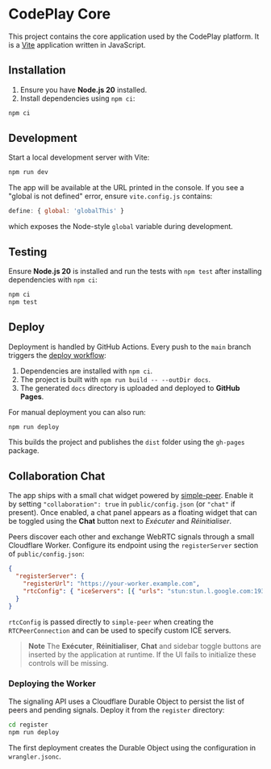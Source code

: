 # CodePlay Core

This project contains the core application used by the CodePlay platform. It is a [Vite](https://vitejs.dev/) application written in JavaScript.

## Installation

1. Ensure you have **Node.js 20** installed.
2. Install dependencies using `npm ci`:

```bash
npm ci
```

## Development

Start a local development server with Vite:

```bash
npm run dev
```

The app will be available at the URL printed in the console. If you see a
"global is not defined" error, ensure `vite.config.js` contains:

```js
define: { global: 'globalThis' }
```
which exposes the Node-style `global` variable during development.

## Testing

Ensure **Node.js 20** is installed and run the tests with `npm test` after
installing dependencies with `npm ci`:

```bash
npm ci
npm test
```

## Deploy

Deployment is handled by GitHub Actions. Every push to the `main` branch triggers the [deploy workflow](.github/workflows/deploy.yml):

1. Dependencies are installed with `npm ci`.
2. The project is built with `npm run build -- --outDir docs`.
3. The generated `docs` directory is uploaded and deployed to **GitHub Pages**.

For manual deployment you can also run:

```bash
npm run deploy
```

This builds the project and publishes the `dist` folder using the `gh-pages` package.

## Collaboration Chat

The app ships with a small chat widget powered by [simple-peer](https://github.com/feross/simple-peer).
Enable it by setting `"collaboration": true` in `public/config.json` (or `"chat"` if present).
Once enabled, a chat panel appears as a floating widget that can be toggled using the **Chat** button next to *Exécuter* and *Réinitialiser*.

Peers discover each other and exchange WebRTC signals through a small Cloudflare Worker.
Configure its endpoint using the `registerServer` section of `public/config.json`:

```json
{
  "registerServer": {
    "registerUrl": "https://your-worker.example.com",
    "rtcConfig": { "iceServers": [{ "urls": "stun:stun.l.google.com:19302" }] }
  }
}
```


`rtcConfig` is passed directly to `simple-peer` when creating the `RTCPeerConnection` and can be used to specify custom ICE servers.

> **Note**
> The **Exécuter**, **Réinitialiser**, **Chat** and sidebar toggle buttons are
> inserted by the application at runtime. If the UI fails to initialize these
> controls will be missing.

### Deploying the Worker

The signaling API uses a Cloudflare Durable Object to persist the list of peers and pending signals. Deploy it from the `register` directory:

```bash
cd register
npm run deploy
```

The first deployment creates the Durable Object using the configuration in `wrangler.jsonc`.
